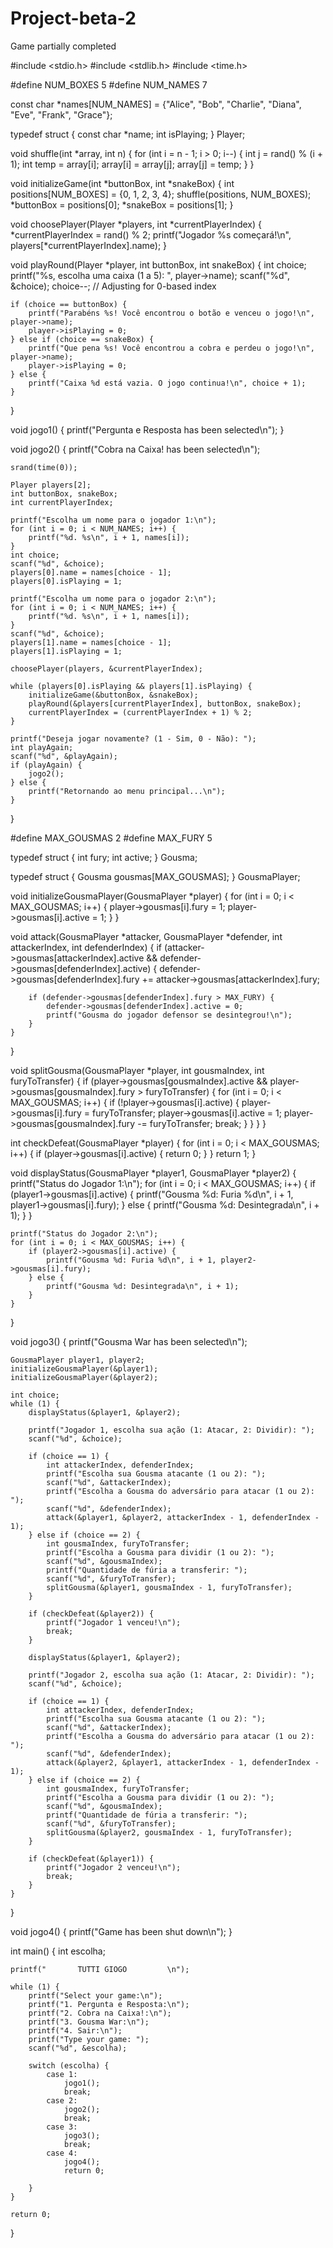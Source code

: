 # Project-beta-2
Game partially completed

#include <stdio.h>
#include <stdlib.h>
#include <time.h>

#define NUM_BOXES 5
#define NUM_NAMES 7

const char *names[NUM_NAMES] = {"Alice", "Bob", "Charlie", "Diana", "Eve", "Frank", "Grace"};

typedef struct {
    const char *name;
    int isPlaying;
} Player;

void shuffle(int *array, int n) {
    for (int i = n - 1; i > 0; i--) {
        int j = rand() % (i + 1);
        int temp = array[i];
        array[i] = array[j];
        array[j] = temp;
    }
}

void initializeGame(int *buttonBox, int *snakeBox) {
    int positions[NUM_BOXES] = {0, 1, 2, 3, 4};
    shuffle(positions, NUM_BOXES);
    *buttonBox = positions[0];
    *snakeBox = positions[1];
}

void choosePlayer(Player *players, int *currentPlayerIndex) {
    *currentPlayerIndex = rand() % 2;
    printf("Jogador %s começará!\n", players[*currentPlayerIndex].name);
}

void playRound(Player *player, int buttonBox, int snakeBox) {
    int choice;
    printf("%s, escolha uma caixa (1 a 5): ", player->name);
    scanf("%d", &choice);
    choice--;  // Adjusting for 0-based index

    if (choice == buttonBox) {
        printf("Parabéns %s! Você encontrou o botão e venceu o jogo!\n", player->name);
        player->isPlaying = 0;
    } else if (choice == snakeBox) {
        printf("Que pena %s! Você encontrou a cobra e perdeu o jogo!\n", player->name);
        player->isPlaying = 0;
    } else {
        printf("Caixa %d está vazia. O jogo continua!\n", choice + 1);
    }
}

void jogo1() {
    printf("Pergunta e Resposta has been selected\n");
}

void jogo2() {
    printf("Cobra na Caixa! has been selected\n");

    srand(time(0));

    Player players[2];
    int buttonBox, snakeBox;
    int currentPlayerIndex;

    printf("Escolha um nome para o jogador 1:\n");
    for (int i = 0; i < NUM_NAMES; i++) {
        printf("%d. %s\n", i + 1, names[i]);
    }
    int choice;
    scanf("%d", &choice);
    players[0].name = names[choice - 1];
    players[0].isPlaying = 1;

    printf("Escolha um nome para o jogador 2:\n");
    for (int i = 0; i < NUM_NAMES; i++) {
        printf("%d. %s\n", i + 1, names[i]);
    }
    scanf("%d", &choice);
    players[1].name = names[choice - 1];
    players[1].isPlaying = 1;

    choosePlayer(players, &currentPlayerIndex);

    while (players[0].isPlaying && players[1].isPlaying) {
        initializeGame(&buttonBox, &snakeBox);
        playRound(&players[currentPlayerIndex], buttonBox, snakeBox);
        currentPlayerIndex = (currentPlayerIndex + 1) % 2;
    }

    printf("Deseja jogar novamente? (1 - Sim, 0 - Não): ");
    int playAgain;
    scanf("%d", &playAgain);
    if (playAgain) {
        jogo2();
    } else {
        printf("Retornando ao menu principal...\n");
    }
}

#define MAX_GOUSMAS 2
#define MAX_FURY 5

typedef struct {
    int fury;
    int active;
} Gousma;

typedef struct {
    Gousma gousmas[MAX_GOUSMAS];
} GousmaPlayer;

void initializeGousmaPlayer(GousmaPlayer *player) {
    for (int i = 0; i < MAX_GOUSMAS; i++) {
        player->gousmas[i].fury = 1;
        player->gousmas[i].active = 1;
    }
}

void attack(GousmaPlayer *attacker, GousmaPlayer *defender, int attackerIndex, int defenderIndex) {
    if (attacker->gousmas[attackerIndex].active && defender->gousmas[defenderIndex].active) {
        defender->gousmas[defenderIndex].fury += attacker->gousmas[attackerIndex].fury;

        if (defender->gousmas[defenderIndex].fury > MAX_FURY) {
            defender->gousmas[defenderIndex].active = 0;
            printf("Gousma do jogador defensor se desintegrou!\n");
        }
    }
}

void splitGousma(GousmaPlayer *player, int gousmaIndex, int furyToTransfer) {
    if (player->gousmas[gousmaIndex].active && player->gousmas[gousmaIndex].fury > furyToTransfer) {
        for (int i = 0; i < MAX_GOUSMAS; i++) {
            if (!player->gousmas[i].active) {
                player->gousmas[i].fury = furyToTransfer;
                player->gousmas[i].active = 1;
                player->gousmas[gousmaIndex].fury -= furyToTransfer;
                break;
            }
        }
    }
}

int checkDefeat(GousmaPlayer *player) {
    for (int i = 0; i < MAX_GOUSMAS; i++) {
        if (player->gousmas[i].active) {
            return 0;
        }
    }
    return 1;
}

void displayStatus(GousmaPlayer *player1, GousmaPlayer *player2) {
    printf("Status do Jogador 1:\n");
    for (int i = 0; i < MAX_GOUSMAS; i++) {
        if (player1->gousmas[i].active) {
            printf("Gousma %d: Furia %d\n", i + 1, player1->gousmas[i].fury);
        } else {
            printf("Gousma %d: Desintegrada\n", i + 1);
        }
    }

    printf("Status do Jogador 2:\n");
    for (int i = 0; i < MAX_GOUSMAS; i++) {
        if (player2->gousmas[i].active) {
            printf("Gousma %d: Furia %d\n", i + 1, player2->gousmas[i].fury);
        } else {
            printf("Gousma %d: Desintegrada\n", i + 1);
        }
    }
}

void jogo3() {
    printf("Gousma War has been selected\n");

    GousmaPlayer player1, player2;
    initializeGousmaPlayer(&player1);
    initializeGousmaPlayer(&player2);

    int choice;
    while (1) {
        displayStatus(&player1, &player2);

        printf("Jogador 1, escolha sua ação (1: Atacar, 2: Dividir): ");
        scanf("%d", &choice);

        if (choice == 1) {
            int attackerIndex, defenderIndex;
            printf("Escolha sua Gousma atacante (1 ou 2): ");
            scanf("%d", &attackerIndex);
            printf("Escolha a Gousma do adversário para atacar (1 ou 2): ");
            scanf("%d", &defenderIndex);
            attack(&player1, &player2, attackerIndex - 1, defenderIndex - 1);
        } else if (choice == 2) {
            int gousmaIndex, furyToTransfer;
            printf("Escolha a Gousma para dividir (1 ou 2): ");
            scanf("%d", &gousmaIndex);
            printf("Quantidade de fúria a transferir: ");
            scanf("%d", &furyToTransfer);
            splitGousma(&player1, gousmaIndex - 1, furyToTransfer);
        }

        if (checkDefeat(&player2)) {
            printf("Jogador 1 venceu!\n");
            break;
        }

        displayStatus(&player1, &player2);

        printf("Jogador 2, escolha sua ação (1: Atacar, 2: Dividir): ");
        scanf("%d", &choice);

        if (choice == 1) {
            int attackerIndex, defenderIndex;
            printf("Escolha sua Gousma atacante (1 ou 2): ");
            scanf("%d", &attackerIndex);
            printf("Escolha a Gousma do adversário para atacar (1 ou 2): ");
            scanf("%d", &defenderIndex);
            attack(&player2, &player1, attackerIndex - 1, defenderIndex - 1);
        } else if (choice == 2) {
            int gousmaIndex, furyToTransfer;
            printf("Escolha a Gousma para dividir (1 ou 2): ");
            scanf("%d", &gousmaIndex);
            printf("Quantidade de fúria a transferir: ");
            scanf("%d", &furyToTransfer);
            splitGousma(&player2, gousmaIndex - 1, furyToTransfer);
        }

        if (checkDefeat(&player1)) {
            printf("Jogador 2 venceu!\n");
            break;
        }
    }
}

void jogo4() {
    printf("Game has been shut down\n");
}

int main() {
    int escolha;

    printf("       TUTTI GIOGO         \n");

    while (1) {
        printf("Select your game:\n");
        printf("1. Pergunta e Resposta:\n");
        printf("2. Cobra na Caixa!:\n");
        printf("3. Gousma War:\n");
        printf("4. Sair:\n");
        printf("Type your game: ");
        scanf("%d", &escolha);

        switch (escolha) {
            case 1:
                jogo1();
                break;
            case 2:
                jogo2();
                break;
            case 3:
                jogo3();
                break;
            case 4:
                jogo4();
                return 0;
            
        }
    }

    return 0;
}
